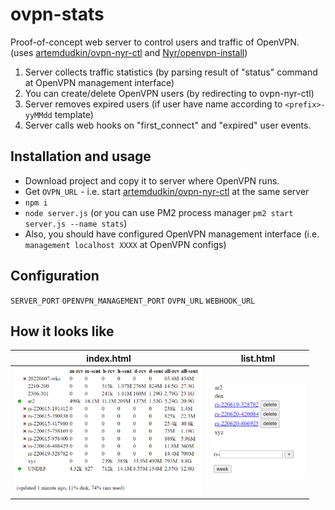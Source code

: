 # ovpn-stats
Proof-of-concept web server to control users and traffic of OpenVPN.<br>
(uses [artemdudkin/ovpn-nyr-ctl](https://github.com/artemdudkin/ovpn-nyr-ctl) and [Nyr/openvpn-install](https://github.com/Nyr/openvpn-install))

1. Server collects traffic statistics (by parsing result of "status" command at OpenVPN management interface)
2. You can create/delete OpenVPN users (by redirecting to ovpn-nyr-ctl)
3. Server removes expired users (if user have name according to `<prefix>-yyMMdd` template)
4. Server calls web hooks on "first_connect" and "expired" user events.

## Installation and usage

 * Download project and copy it to server where OpenVPN runs.
 * Get `OVPN_URL` - i.e. start [artemdudkin/ovpn-nyr-ctl](https://github.com/artemdudkin/ovpn-nyr-ctl) at the same server
 * `npm i`
 * `node server.js` (or you can use PM2 process manager `pm2 start server.js --name stats`)
 * Also, you should have configured OpenVPN management interface (i.e. `management localhost XXXX` at OpenVPN configs)

  ## Configuration
`SERVER_PORT`
`OPENVPN_MANAGEMENT_PORT`
`OVPN_URL`
`WEBHOOK_URL`
  
## How it looks like

| index.html  | list.html |
| ------------- | ------------- |
| <img src="https://raw.githubusercontent.com/artemdudkin/ovpn-stats/main/docs/stats-index.png" width="300">  | <img src="https://raw.githubusercontent.com/artemdudkin/ovpn-stats/main/docs/stats-list.png" width="150">  |
